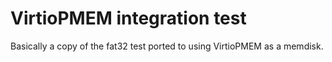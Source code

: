 # VirtioPMEM integration test
Basically a copy of the fat32 test ported to using VirtioPMEM
as a memdisk.